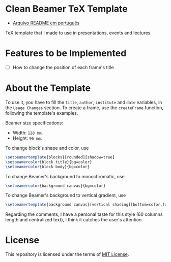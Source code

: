 # Clean Beamer TeX Template

- [Arquivo README em português](README_PT.md)

TeX template that I made to use in presentations, events and lectures.

# Features to be Implemented

- [ ] How to change the position of each frame's title

# About the Template

To use it, you have to fill the `title`, `author`, `institute` and `date` variables, in the `Usage Changes` section. To create a frame, use the `createFrame` function, following the template's examples.

Beamer size specifications: 
- Width: `128 mm`.
- Height: `96 mm`.

To change block's shape and color, use
```tex
\setbeamertemplate{blocks}[rounded][shadow=true]
\setbeamercolor{block title}{bg=color}
\setbeamercolor{block body}{bg=color}
```

To change Beamer's background to monochromatic, use
```tex
\setbeamercolor{background canvas}{bg=color}
```

To change Beamer's background to vertical gradient, use
```tex
\setbeamertemplate{background canvas}[vertical shading][bottom=color,top=color]
```

Regarding the comments, I have a personal taste for this style (60 columns length and centralized text), I think it catches the user's attention.

# License

This repository is licensed under the terms of [MIT License](LICENSE).
